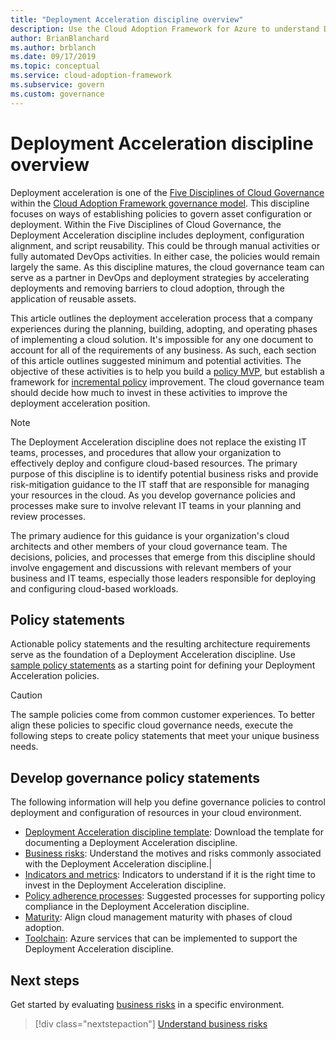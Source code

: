 ```yaml
---
title: "Deployment Acceleration discipline overview"
description: Use the Cloud Adoption Framework for Azure to understand Deployment Acceleration in relation to cloud governance.
author: BrianBlanchard
ms.author: brblanch
ms.date: 09/17/2019
ms.topic: conceptual
ms.service: cloud-adoption-framework
ms.subservice: govern
ms.custom: governance
---
```


# Deployment Acceleration discipline overview

Deployment acceleration is one of the [Five Disciplines of Cloud Governance](../governance-disciplines.md) within the [Cloud Adoption Framework governance model](../index.md). This discipline focuses on ways of establishing policies to govern asset configuration or deployment. Within the Five Disciplines of Cloud Governance, the Deployment Acceleration discipline includes deployment, configuration alignment, and script reusability. This could be through manual activities or fully automated DevOps activities. In either case, the policies would remain largely the same. As this discipline matures, the cloud governance team can serve as a partner in DevOps and deployment strategies by accelerating deployments and removing barriers to cloud adoption, through the application of reusable assets.

This article outlines the deployment acceleration process that a company experiences during the planning, building, adopting, and operating phases of implementing a cloud solution. It's impossible for any one document to account for all of the requirements of any business. As such, each section of this article outlines suggested minimum and potential activities. The objective of these activities is to help you build a [policy MVP](../policy-compliance/index.md#minimum-viable-product-mvp-for-policy), but establish a framework for [incremental policy](../policy-compliance/index.md#incremental-policy-growth) improvement. The cloud governance team should decide how much to invest in these activities to improve the deployment acceleration position.

> [!NOTE]
> The Deployment Acceleration discipline does not replace the existing IT teams, processes, and procedures that allow your organization to effectively deploy and configure cloud-based resources. The primary purpose of this discipline is to identify potential business risks and provide risk-mitigation guidance to the IT staff that are responsible for managing your resources in the cloud. As you develop governance policies and processes make sure to involve relevant IT teams in your planning and review processes.

The primary audience for this guidance is your organization's cloud architects and other members of your cloud governance team. The decisions, policies, and processes that emerge from this discipline should involve engagement and discussions with relevant members of your business and IT teams, especially those leaders responsible for deploying and configuring cloud-based workloads.

## Policy statements

Actionable policy statements and the resulting architecture requirements serve as the foundation of a Deployment Acceleration discipline. Use [sample policy statements](./policy-statements.md) as a starting point for defining your Deployment Acceleration policies.

> [!CAUTION]
> The sample policies come from common customer experiences. To better align these policies to specific cloud governance needs, execute the following steps to create policy statements that meet your unique business needs.

## Develop governance policy statements

The following information will help you define governance policies to control deployment and configuration of resources in your cloud environment.

<!-- markdownlint-disable MD033 -->

- [Deployment Acceleration discipline template](./template.md): Download the template for documenting a Deployment Acceleration discipline.
- [Business risks](./business-risks.md): Understand the motives and risks commonly associated with the Deployment Acceleration discipline.|
- [Indicators and metrics](./metrics-tolerance.md): Indicators to understand if it is the right time to invest in the Deployment Acceleration discipline.
- [Policy adherence processes](./compliance-processes.md): Suggested processes for supporting policy compliance in the Deployment Acceleration discipline.
- [Maturity](./discipline-improvement.md): Align cloud management maturity with phases of cloud adoption.
- [Toolchain](./toolchain.md): Azure services that can be implemented to support the Deployment Acceleration discipline.

## Next steps

Get started by evaluating [business risks](./business-risks.md) in a specific environment.

> [!div class="nextstepaction"]
> [Understand business risks](./business-risks.md)

<!-- markdownlint-enable MD033 -->
